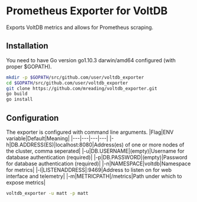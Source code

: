 # Prometheus Exporter for VoltDB

Exports VoltDB metrics and allows for Prometheus scraping.

## Installation

You need to have Go version go1.10.3 darwin/amd64 configured (with proper $GOPATH).

```bash
mkdir -p $GOPATH/src/github.com/user/voltdb_exporter
cd $GOPATH/src/github.com/user/voltdb_exporter
git clone https://github.com/mreading/voltdb_exporter.git
go build
go install
```

## Configuration

The exporter is configured with command line arguments.
|Flag|ENV variable|Default|Meaning|
|---|---|---|---|
|-h|DB.ADDRESS(ES)|localhost:8080|Address(es) of one or more nodes of the cluster, comma seperated|
|-u|DB.USERNAME|(empty)|Username for database authentication (required)|
|-p|DB.PASSWORD|(empty)|Password for database authentication (required)|
|-n|NAMESPACE|voltdb|Namespace for metrics|
|-l|LISTENADDRESS|:9469|Address to listen on for web interface and telemetry|
|-m|METRICPATH|/metrics|Path under which to expose metrics|

```bash
voltdb_exporter -u matt -p matt 
```
